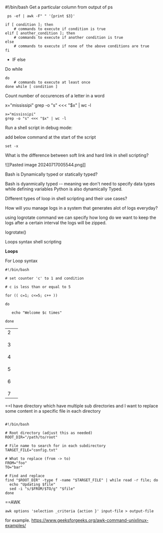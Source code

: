 
#!/bin/bash
Get a particular column from output of ps

```shell
 ps -ef | awk -F" " '{print $3}'
```

```shell
if [ condition ]; then
    # commands to execute if condition is true
elif [ another_condition ]; then
    # commands to execute if another condition is true
else
    # commands to execute if none of the above conditions are true
fi
```
- IF else


Do while 

```shell
do 
    # commands to execute at least once
done while [ condition ]
```


Count number of occurences of a letter in a word

x="mississipi"
grep -o "s" <<< "$x" | wc -l

```shell
x="mississipi"
grep -o "s" <<< "$x" | wc -l

```

Run a shell script in debug mode:

add below command at the start of the script

```shell
set -x
```

What is the difference between soft link and hard link in shell scripting?

![[Pasted image 20240717005544.png]]

Bash is Dynamically typed or statically typed?

Bash is dyanmically typed -- meaning we don't need to specify data types while defining variables
Python is also dynamically Typed.

Different types of loop in shell scripting and their use cases?


How will you manage logs in a system that generates alot of logs everyday?


using logrotate command we can specify how long do we want to keep the logs
after a certain interval the logs will be zipped.

logrotate()

Loops syntax shell scripting


**Loops**

For Loop syntax
```shell
#!/bin/bash

# set counter 'c' to 1 and condition

# c is less than or equal to 5

for (( c=1; c<=5; c++ ))

do 

   echo "Welcome $c times"

done

```


|                                                |     |
| ---------------------------------------------- | --- |
| 2<br><br>3<br><br>4<br><br>5<br><br>6<br><br>7 |     |

==I have directory which have multiple sub directories and I want to replace some content in a specific file in each directory



```shell

#!/bin/bash

# Root directory (adjust this as needed)
ROOT_DIR="/path/to/root"

# File name to search for in each subdirectory
TARGET_FILE="config.txt"

# What to replace (from -> to)
FROM="foo"
TO="bar"

# Find and replace
find "$ROOT_DIR" -type f -name "$TARGET_FILE" | while read -r file; do
  echo "Updating $file"
  sed -i "s/$FROM/$TO/g" "$file"
done

```

==AWK

```shell
awk options 'selection _criteria {action }' input-file > output-file
```

for example.
https://www.geeksforgeeks.org/awk-command-unixlinux-examples/